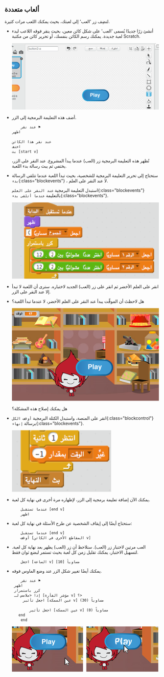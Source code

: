 ## ألعاب متعددة

لنضِف زر 'العب' إلى لعبتك، بحيث يمكنك اللعب مرات كثيرة.

+ أنشئ زرًا جديدًا يُسمى 'العب' على شكل كائن معين، بحيث ينقر فوقه اللاعب لبدء لعبة جديدة. يمكنك رسم الكائن بنفسك، أو تحرير كائن من مكتبة Scratch.
    
    ![لقطة الشاشة](images/brain-play.png)

+ أضف هذه التعليمة البرمجية إلى الزر.
    
    ```blocks
        عند نقر ⚑
    اظهر
    
    عند نقر هذا الكائن
    اختف
    بث [start v]
    ```
    
    تُظهر هذه التعليمة البرمجية زر (العب) عندما يبدأ المشروع. عند النقر على الزر، يختفي ثم يبث رسالة بدء اللعبة.

+ ستحتاج إلى تحرير التعليمة البرمجية للشخصية، بحيث تبدأ اللعبة عندما تتلقى الرسالة `بدء`{:class="blockevents"} ، لا عند النقر على العلم.
    
    استبدل التعليمة البرمجية `عند النقر على العلم`{:class="blockevents"} بالتعليمة `عندما أتلقى بدء`{:class="blockevents"}.
    
    ![لقطة الشاشة](images/brain-start.png)

+ انقر على العلم الأخضر ثم انقر على زر (العب) الجديد لاختباره. سترى أن اللعبة لا تبدأ إلا عند النقر على الزر.

+ هل لاحظتَ أن الموقِّت يبدأ عند النقر على العلم الأخضر، لا عندما تبدأ اللعبة؟
    
    ![لقطة الشاشة](images/brain-timer-bug.png)
    
    هل يمكنك إصلاح هذه المشكلة؟

+ انقر على المنصة، واستبدل الكتلة البرمجية `أوقف الكل`{:class="blockcontrol"} برسالة `إنهاء`{:class="blockevents"}.
    
    ![لقطة الشاشة](images/brain-end.png)

+ يمكنك الآن إضافة تعليمة برمجية إلى الزر، لإظهاره مرة أخرى في نهاية كل لعبة.
    
    ```blocks
        عندما تستقبل [end v]
     	اظهر
    ```

+ ستحتاج أيضًا إلى إيقاف الشخصية عن طرح الأسئلة في نهاية كل لعبة:
    
    ```blocks
        عندما تستقبل [end v]
     	أوقف [المقاطع الأخرى في الكائن v]
    ```

+ العب مرتين لاختبار زر (العب). ستلاحظ أن زر (العب) يظهر بعد نهاية كل لعبة. لتسهيل الاختبار، يمكنك تقليل زمن كل لعبة بحيث تستمر لبضع ثوان فقط.
    
    ```blocks
        اجعل [الساعة v] مساوياً [10]
    ```

+ يمكنك أيضًا تغيير شكل الزر عند وضع الماوس فوقه.
    
    ```blocks
        عند نقر ⚑
     اظهر
     كرر باستمرار 
     إذا <ملامس لـ [مؤشر الفأرة v] ؟> 
         اجعل تأثير [عين السمكة v] مساوياً (30)
    
     	    اجعل تأثير [عين السمكة v] مساوياً (0)
       end
     	end
    ```
    
    ![لقطة الشاشة](images/brain-fisheye.png)